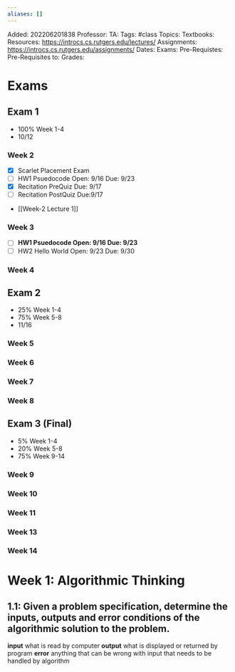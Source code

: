 ```yaml
---
aliases: []
---
```

Added: 202206201838
Professor:
TA:
Tags: #class
Topics: 
Textbooks:
Resources: https://introcs.cs.rutgers.edu/lectures/
Assignments: https://introcs.cs.rutgers.edu/assignments/
Dates:
Exams:
Pre-Requistes:
Pre-Requisites to:
Grades:

# Exams
## Exam 1
- 100% Week 1-4
- 10/12
### Week 2
- [x] Scarlet Placement Exam 
- [ ] HW1 Psuedocode Open: 9/16 Due: 9/23
- [x] Recitation PreQuiz Due: 9/17
- [ ] Recitation PostQuiz Due:9/17
- [[Week-2 Lecture 1]]
### Week 3
- [ ] **HW1 Psuedocode Open: 9/16 Due: 9/23**
- [ ] HW2 Hello World Open: 9/23 Due: 9/30

### Week 4
## Exam 2
- 25% Week 1-4
- 75% Week 5-8
- 11/16
### Week 5
### Week 6
### Week 7 
### Week 8
## Exam 3 (Final)
- 5% Week 1-4
- 20% Week 5-8
- 75% Week 9-14
### Week 9
### Week 10
### Week 11
### Week 13
### Week 14
# Week 1: Algorithmic Thinking
## 1.1: Given a problem specification, determine the inputs, outputs and error conditions of the algorithmic solution to the problem.
**input** what is read by computer
**output** what is displayed or returned by program
**error** anything that can be wrong with input that needs to be handled by algorithm